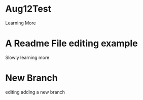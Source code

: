 # Aug12Test
Learning More

# A Readme File editing example
Slowly learning more

# New Branch
editing adding a new branch
